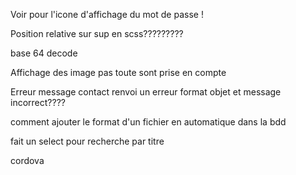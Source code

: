 Voir pour l'icone d'affichage du mot de passe ! 

Position relative sur sup en scss?????????

base 64 decode

Affichage des image pas toute sont prise en compte

Erreur message contact renvoi un erreur format objet et message incorrect????

comment ajouter le format d'un fichier en automatique dans la bdd

fait un select pour recherche par titre 




























cordova 